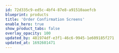 ```yaml
---
id: 72d335c9-ed5c-4bf4-87e8-a91510aaefcb
blueprint: products
title: 'Order Confirmation Screens'
enable_hero: true
show_product_tabs: false
overlay_opacity: 100
updated_by: 481974df-e3f1-46c6-9945-1e609185f271
updated_at: 1692601471
---
```

